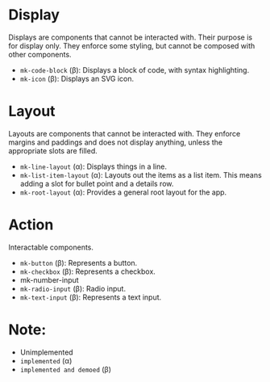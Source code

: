 # Display

Displays are components that cannot be interacted with. Their purpose is for display only. They
enforce some styling, but cannot be composed with other components.

-   `mk-code-block` (β): Displays a block of code, with syntax highlighting.
-   `mk-icon` (β): Displays an SVG icon.

# Layout

Layouts are components that cannot be interacted with. They enforce margins and paddings and does
not display anything, unless the appropriate slots are filled.

-   `mk-line-layout` (α): Displays things in a line.
-   `mk-list-item-layout` (α): Layouts out the items as a list item. This means adding a slot for
    bullet point and a details row.
-   `mk-root-layout` (α): Provides a general root layout for the app.

# Action

Interactable components.

-   `mk-button` (β): Represents a button.
-   `mk-checkbox` (β): Represents a checkbox.
-   mk-number-input
-   `mk-radio-input` (β): Radio input.
-   `mk-text-input` (β): Represents a text input.

# Note:

-   Unimplemented
-   `implemented` (α)
-   `implemented and demoed` (β)
